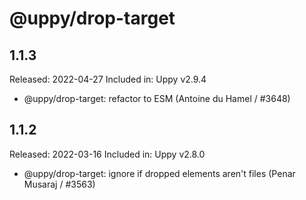 # @uppy/drop-target

## 1.1.3

Released: 2022-04-27
Included in: Uppy v2.9.4

- @uppy/drop-target: refactor to ESM (Antoine du Hamel / #3648)

## 1.1.2

Released: 2022-03-16
Included in: Uppy v2.8.0

- @uppy/drop-target: ignore if dropped elements aren't files (Penar Musaraj / #3563)
